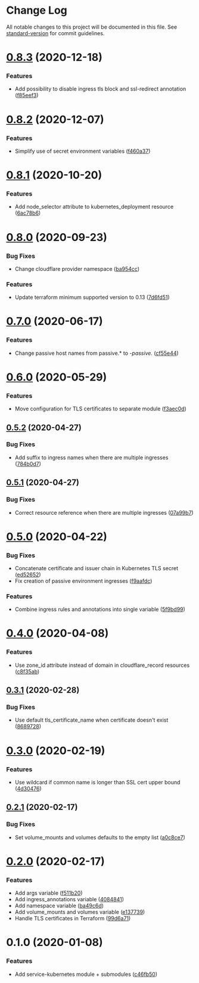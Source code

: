 # Change Log

All notable changes to this project will be documented in this file. See [standard-version](https://github.com/conventional-changelog/standard-version) for commit guidelines.

# [0.8.3](https://github.com/ShaperTools/terraform-module-service-kubernetes/compare/v0.8.2...v0.8.3) (2020-12-18)


### Features

* Add possibility to disable ingress tls block and ssl-redirect annotation ([f85eef3](https://github.com/ShaperTools/terraform-module-service-kubernetes/commit/f85eef3))



# [0.8.2](https://github.com/ShaperTools/terraform-module-service-kubernetes/compare/v0.8.1...v0.8.2) (2020-12-07)


### Features

* Simplify use of secret environment variables ([f460a37](https://github.com/ShaperTools/terraform-module-service-kubernetes/commit/f460a37))



# [0.8.1](https://github.com/ShaperTools/terraform-module-service-kubernetes/compare/v0.8.0...v0.8.1) (2020-10-20)


### Features

* Add node_selector attribute to kubernetes_deployment resource ([6ac78b6](https://github.com/ShaperTools/terraform-module-service-kubernetes/commit/6ac78b6))



# [0.8.0](https://github.com/ShaperTools/terraform-module-service-kubernetes/compare/v0.7.0...v0.8.0) (2020-09-23)


### Bug Fixes

* Change cloudflare provider namespace ([ba954cc](https://github.com/ShaperTools/terraform-module-service-kubernetes/commit/ba954cc))


### Features

* Update terraform minimum supported version to 0.13 ([7d6fd51](https://github.com/ShaperTools/terraform-module-service-kubernetes/commit/7d6fd51))



# [0.7.0](https://github.com/edahlseng/terraform-module-service-kubernetes/compare/v0.6.0...v0.7.0) (2020-06-17)


### Features

* Change passive host names from passive.* to *-passive.* ([cf55e44](https://github.com/edahlseng/terraform-module-service-kubernetes/commit/cf55e44))



# [0.6.0](https://github.com/edahlseng/terraform-module-service-kubernetes/compare/v0.5.2...v0.6.0) (2020-05-29)


### Features

* Move configuration for TLS certificates to separate module ([f3aec0d](https://github.com/edahlseng/terraform-module-service-kubernetes/commit/f3aec0d))



## [0.5.2](https://github.com/edahlseng/terraform-module-service-kubernetes/compare/v0.5.1...v0.5.2) (2020-04-27)


### Bug Fixes

* Add suffix to ingress names when there are multiple ingresses ([784b0d7](https://github.com/edahlseng/terraform-module-service-kubernetes/commit/784b0d7))



## [0.5.1](https://github.com/edahlseng/terraform-module-service-kubernetes/compare/v0.5.0...v0.5.1) (2020-04-27)


### Bug Fixes

* Correct resource reference when there are multiple ingresses ([07a99b7](https://github.com/edahlseng/terraform-module-service-kubernetes/commit/07a99b7))



# [0.5.0](https://github.com/edahlseng/terraform-module-service-kubernetes/compare/v0.4.0...v0.5.0) (2020-04-22)


### Bug Fixes

* Concatenate certificate and issuer chain in Kubernetes TLS secret ([ed52652](https://github.com/edahlseng/terraform-module-service-kubernetes/commit/ed52652))
* Fix creation of passive environment ingresses ([f9aafdc](https://github.com/edahlseng/terraform-module-service-kubernetes/commit/f9aafdc))


### Features

* Combine ingress rules and annotations into single variable ([5f9bd99](https://github.com/edahlseng/terraform-module-service-kubernetes/commit/5f9bd99))



# [0.4.0](https://github.com/edahlseng/terraform-module-service-kubernetes/compare/v0.3.1...v0.4.0) (2020-04-08)


### Features

* Use zone_id attribute instead of domain in cloudflare_record resources ([c8f35ab](https://github.com/edahlseng/terraform-module-service-kubernetes/commit/c8f35ab))



## [0.3.1](https://github.com/edahlseng/terraform-module-service-kubernetes/compare/v0.3.0...v0.3.1) (2020-02-28)


### Bug Fixes

* Use default tls_certificate_name when certificate doesn't exist ([8689728](https://github.com/edahlseng/terraform-module-service-kubernetes/commit/8689728))



# [0.3.0](https://github.com/edahlseng/terraform-module-service-kubernetes/compare/v0.2.1...v0.3.0) (2020-02-19)


### Features

* Use wildcard if common name is longer than SSL cert upper bound ([4d30476](https://github.com/edahlseng/terraform-module-service-kubernetes/commit/4d30476))



## [0.2.1](https://github.com/edahlseng/terraform-module-service-kubernetes/compare/v0.2.0...v0.2.1) (2020-02-17)


### Bug Fixes

* Set volume_mounts and volumes defaults to the empty list ([a0c8ce7](https://github.com/edahlseng/terraform-module-service-kubernetes/commit/a0c8ce7))



# [0.2.0](https://github.com/edahlseng/terraform-module-service-kubernetes/compare/v0.1.0...v0.2.0) (2020-02-17)


### Features

* Add args variable ([f511b20](https://github.com/edahlseng/terraform-module-service-kubernetes/commit/f511b20))
* Add ingress_annotations variable ([4084841](https://github.com/edahlseng/terraform-module-service-kubernetes/commit/4084841))
* Add namespace variable ([ba49c6d](https://github.com/edahlseng/terraform-module-service-kubernetes/commit/ba49c6d))
* Add volume_mounts and volumes variable ([e137739](https://github.com/edahlseng/terraform-module-service-kubernetes/commit/e137739))
* Handle TLS certificates in Terraform ([99d6a71](https://github.com/edahlseng/terraform-module-service-kubernetes/commit/99d6a71))



# 0.1.0 (2020-01-08)


### Features

* Add service-kubernetes module + submodules ([c46fb50](https://github.com/edahlseng/terraform-module-service-kubernetes/commit/c46fb50))
